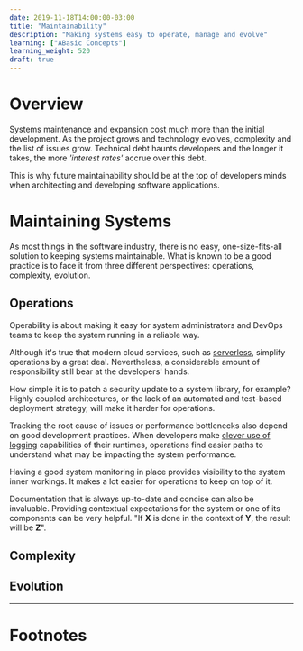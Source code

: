 ```yaml
---
date: 2019-11-18T14:00:00-03:00
title: "Maintainability"
description: "Making systems easy to operate, manage and evolve"
learning: ["ABasic Concepts"]
learning_weight: 520
draft: true
---
```


# Overview

Systems maintenance and expansion cost much more than the initial development. As the project grows and technology evolves, complexity and the list of issues grow. Technical debt haunts developers and the longer it takes, the more _'interest rates'_ accrue over this debt.

This is why future maintainability should be at the top of developers minds when architecting and developing software applications.

# Maintaining Systems

As most things in the software industry, there is no easy, one-size-fits-all solution to keeping systems maintainable. What is known to be a good practice is to face it from three different perspectives: operations, complexity, evolution.

## Operations

Operability is about making it easy for system administrators and DevOps teams to keep the system running in a reliable way.

Although it's true that modern cloud services, such as [serverless](/knowledge-base/basic-concepts/what-is-serverless/?utm_source=dashbird-site&utm_medium=article&utm_campaign=knowledge-base&utm_content=basic-concepts), simplify operations by a great deal. Nevertheless, a considerable amount of responsibility still bear at the developers' hands.

How simple it is to patch a security update to a system library, for example? Highly coupled architectures, or the lack of an automated and test-based deployment strategy, will make it harder for operations.

Tracking the root cause of issues or performance bottlenecks also depend on good development practices. When developers make [clever use of logging](/knowledge-base/logging/lambda-what-should-be-logged/?utm_source=dashbird-site&utm_medium=article&utm_campaign=knowledge-base&utm_content=basic-concepts) capabilities of their runtimes, operations find easier paths to understand what may be impacting the system performance.

Having a good system monitoring in place provides visibility to the system inner workings. It makes a lot easier for operations to keep on top of it.

Documentation that is always up-to-date and concise can also be invaluable. Providing contextual expectations for the system or one of its components can be very helpful. "If **X** is done in the context of **Y**, the result will be **Z**".

## Complexity



## Evolution


---

# Footnotes


